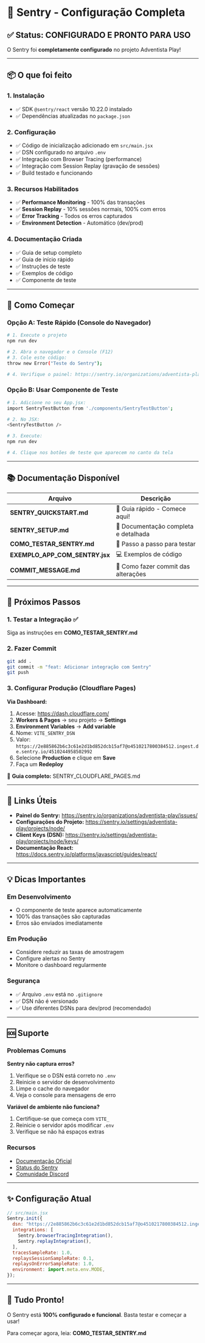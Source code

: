# 🎯 Sentry - Configuração Completa

## ✅ Status: CONFIGURADO E PRONTO PARA USO

O Sentry foi **completamente configurado** no projeto Adventista Play!

---

## 📦 O que foi feito

### 1. Instalação
- ✅ SDK `@sentry/react` versão 10.22.0 instalado
- ✅ Dependências atualizadas no `package.json`

### 2. Configuração
- ✅ Código de inicialização adicionado em `src/main.jsx`
- ✅ DSN configurado no arquivo `.env`
- ✅ Integração com Browser Tracing (performance)
- ✅ Integração com Session Replay (gravação de sessões)
- ✅ Build testado e funcionando

### 3. Recursos Habilitados
- ✅ **Performance Monitoring** - 100% das transações
- ✅ **Session Replay** - 10% sessões normais, 100% com erros
- ✅ **Error Tracking** - Todos os erros capturados
- ✅ **Environment Detection** - Automático (dev/prod)

### 4. Documentação Criada
- ✅ Guia de setup completo
- ✅ Guia de início rápido
- ✅ Instruções de teste
- ✅ Exemplos de código
- ✅ Componente de teste

---

## 🚀 Como Começar

### Opção A: Teste Rápido (Console do Navegador)

```bash
# 1. Execute o projeto
npm run dev

# 2. Abra o navegador e o Console (F12)
# 3. Cole este código:
throw new Error("Teste do Sentry");

# 4. Verifique o painel: https://sentry.io/organizations/adventista-play/issues/
```

### Opção B: Usar Componente de Teste

```bash
# 1. Adicione no seu App.jsx:
import SentryTestButton from './components/SentryTestButton';

# 2. No JSX:
<SentryTestButton />

# 3. Execute:
npm run dev

# 4. Clique nos botões de teste que aparecem no canto da tela
```

---

## 📚 Documentação Disponível

| Arquivo | Descrição |
|---------|-----------|
| **SENTRY_QUICKSTART.md** | 🚀 Guia rápido - Comece aqui! |
| **SENTRY_SETUP.md** | 📖 Documentação completa e detalhada |
| **COMO_TESTAR_SENTRY.md** | 🧪 Passo a passo para testar |
| **EXEMPLO_APP_COM_SENTRY.jsx** | 💻 Exemplos de código |
| **COMMIT_MESSAGE.md** | 📝 Como fazer commit das alterações |

---

## 🎯 Próximos Passos

### 1. Testar a Integração ✅
Siga as instruções em **COMO_TESTAR_SENTRY.md**

### 2. Fazer Commit
```bash
git add .
git commit -m "feat: Adicionar integração com Sentry"
git push
```

### 3. Configurar Produção (Cloudflare Pages)

**Via Dashboard:**
1. Acesse: https://dash.cloudflare.com/
2. **Workers & Pages** → seu projeto → **Settings**
3. **Environment Variables** → **Add variable**
4. Nome: `VITE_SENTRY_DSN`
5. Valor: `https://2e885862b6c3c61e2d1bd852dcb15af7@o4510217800384512.ingest.de.sentry.io/4510244958502992`
6. Selecione **Production** e clique em **Save**
7. Faça um **Redeploy**

📖 **Guia completo:** SENTRY_CLOUDFLARE_PAGES.md

---

## 🔗 Links Úteis

- **Painel do Sentry:** https://sentry.io/organizations/adventista-play/issues/
- **Configurações do Projeto:** https://sentry.io/settings/adventista-play/projects/node/
- **Client Keys (DSN):** https://sentry.io/settings/adventista-play/projects/node/keys/
- **Documentação React:** https://docs.sentry.io/platforms/javascript/guides/react/

---

## 💡 Dicas Importantes

### Em Desenvolvimento
- O componente de teste aparece automaticamente
- 100% das transações são capturadas
- Erros são enviados imediatamente

### Em Produção
- Considere reduzir as taxas de amostragem
- Configure alertas no Sentry
- Monitore o dashboard regularmente

### Segurança
- ✅ Arquivo `.env` está no `.gitignore`
- ✅ DSN não é versionado
- ✅ Use diferentes DSNs para dev/prod (recomendado)

---

## 🆘 Suporte

### Problemas Comuns

**Sentry não captura erros?**
1. Verifique se o DSN está correto no `.env`
2. Reinicie o servidor de desenvolvimento
3. Limpe o cache do navegador
4. Veja o console para mensagens de erro

**Variável de ambiente não funciona?**
1. Certifique-se que começa com `VITE_`
2. Reinicie o servidor após modificar `.env`
3. Verifique se não há espaços extras

### Recursos
- [Documentação Oficial](https://docs.sentry.io/)
- [Status do Sentry](https://status.sentry.io/)
- [Comunidade Discord](https://discord.gg/sentry)

---

## ✨ Configuração Atual

```javascript
// src/main.jsx
Sentry.init({
  dsn: "https://2e885862b6c3c61e2d1bd852dcb15af7@o4510217800384512.ingest.de.sentry.io/4510244958502992",
  integrations: [
    Sentry.browserTracingIntegration(),
    Sentry.replayIntegration(),
  ],
  tracesSampleRate: 1.0,
  replaysSessionSampleRate: 0.1,
  replaysOnErrorSampleRate: 1.0,
  environment: import.meta.env.MODE,
});
```

---

## 🎉 Tudo Pronto!

O Sentry está **100% configurado e funcional**. Basta testar e começar a usar!

Para começar agora, leia: **COMO_TESTAR_SENTRY.md**

